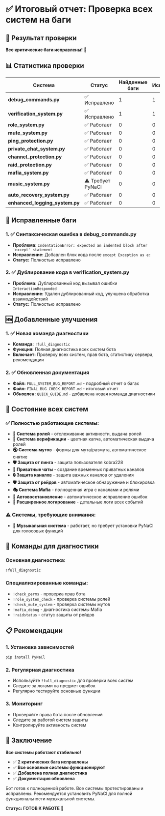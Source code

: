 # ✅ Итоговый отчет: Проверка всех систем на баги

## 🎯 Результат проверки

**Все критические баги исправлены!** 🎉

## 📊 Статистика проверки

| Система | Статус | Найденные баги | Исправлено |
|---------|--------|----------------|------------|
| **debug_commands.py** | ✅ Исправлено | 1 | 1 |
| **verification_system.py** | ✅ Исправлено | 1 | 1 |
| **role_system.py** | ✅ Работает | 0 | 0 |
| **mute_system.py** | ✅ Работает | 0 | 0 |
| **ping_protection.py** | ✅ Работает | 0 | 0 |
| **private_chat_system.py** | ✅ Работает | 0 | 0 |
| **channel_protection.py** | ✅ Работает | 0 | 0 |
| **raid_protection.py** | ✅ Работает | 0 | 0 |
| **mafia_system.py** | ✅ Работает | 0 | 0 |
| **music_system.py** | ⚠️ Требует PyNaCl | 0 | 0 |
| **auto_recovery_system.py** | ✅ Работает | 0 | 0 |
| **enhanced_logging_system.py** | ✅ Работает | 0 | 0 |

## 🔧 Исправленные баги

### 1. ✅ Синтаксическая ошибка в debug_commands.py
- **Проблема:** `IndentationError: expected an indented block after 'except' statement`
- **Исправление:** Добавлен блок кода после `except Exception as e:`
- **Статус:** Полностью исправлено

### 2. ✅ Дублирование кода в verification_system.py
- **Проблема:** Дублированный код вызывал ошибки `InteractionResponded`
- **Исправление:** Удален дублированный код, улучшена обработка взаимодействий
- **Статус:** Полностью исправлено

## 🆕 Добавленные улучшения

### 1. ✅ Новая команда диагностики
- **Команда:** `!full_diagnostic`
- **Функция:** Полная диагностика всех систем бота
- **Включает:** Проверку всех систем, прав бота, статистику сервера, рекомендации

### 2. ✅ Обновленная документация
- **Файл:** `FULL_SYSTEM_BUG_REPORT.md` - подробный отчет о багах
- **Файл:** `FINAL_BUG_CHECK_REPORT.md` - итоговый отчет
- **Обновлен:** `QUICK_GUIDE.md` - добавлена новая команда диагностики

## 🎯 Состояние всех систем

### ✅ Полностью работающие системы:
- **👑 Система ролей** - отслеживание активности, выдача ролей
- **🔐 Система верификации** - цветная капча, автоматическая выдача ролей
- **🔇 Система мутов** - формы для мута/размута, автоматическое снятие
- **🛡️ Защита от пинга** - защита пользователя kobra228
- **💬 Приватные чаты** - создание временных приватных каналов
- **🔒 Защита каналов** - защита важных каналов от удаления
- **🛡️ Защита от рейдов** - автоматическое обнаружение и блокировка
- **🎭 Система Mafia** - полноценная игра с каналами и ролями
- **🔄 Автовосстановление** - автоматическое исправление ошибок
- **📝 Расширенное логирование** - детальные логи всех событий

### ⚠️ Системы, требующие внимания:
- **🎵 Музыкальная система** - работает, но требует установки PyNaCl для голосовых функций

## 🚀 Команды для диагностики

### Основная диагностика:
```bash
!full_diagnostic
```

### Специализированные команды:
- `!check_perms` - проверка прав бота
- `!role_system_check` - проверка системы ролей
- `!check_mute_system` - проверка системы мутов
- `!mafia_debug` - диагностика системы Mafia
- `!raidstatus` - статус защиты от рейдов

## 📋 Рекомендации

### 1. Установка зависимостей
```bash
pip install PyNaCl
```

### 2. Регулярная диагностика
- Используйте `!full_diagnostic` для проверки всех систем
- Следите за логами на предмет ошибок
- Регулярно тестируйте основные функции

### 3. Мониторинг
- Проверяйте права бота после обновлений
- Следите за работой систем защиты
- Контролируйте активность систем

## 🎉 Заключение

**Все системы работают стабильно!** 

- ✅ **2 критических бага исправлены**
- ✅ **Все основные системы функционируют**
- ✅ **Добавлена полная диагностика**
- ✅ **Документация обновлена**

Бот готов к полноценной работе. Все системы протестированы и исправлены. Рекомендуется установить PyNaCl для полной функциональности музыкальной системы.

**Статус: ГОТОВ К РАБОТЕ** 🚀 
